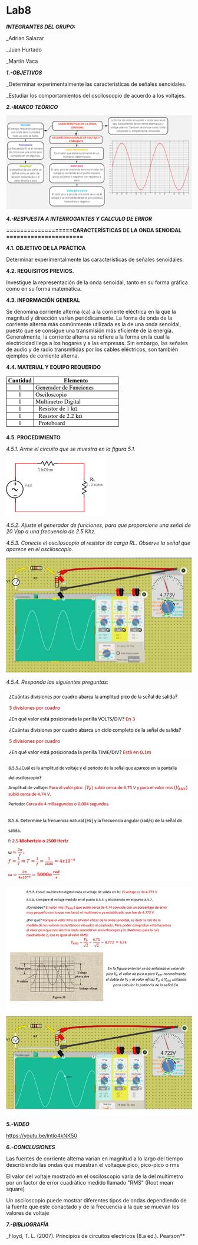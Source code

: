 # Lab8
***INTEGRANTES DEL GRUPO:***

_Adrian Salazar

_Juan Hurtado

_Martin Vaca

***1.-OBJETIVOS***

_Determinar experimentalmente las características de señales senoidales.

_Estudiar los comportamientos del osciloscopio de acuerdo a los voltajes.

***2.-MARCO TEÓRICO***

![](https://github.com/smvaca2/Lab8/blob/43c7ff94ba361608c5d10958862e054dfc9238e6/teo.PNG)

***4.-RESPUESTA A INTERROGANTES Y CALCULO DE ERROR***

**===================CARACTERÍSTICAS DE LA ONDA SENOIDAL ======================**

**4.1. OBJETIVO DE LA PRÁCTICA**

Determinar experimentalmente las características de señales senoidales.

**4.2. REQUISITOS PREVIOS.**

Investigue la representación de la onda senoidal, tanto en su forma gráfica como
en su forma matemática.

**4.3. INFORMACIÓN GENERAL**

Se denomina corriente alterna (ca) a la corriente eléctrica en la que la magnitud y
dirección varían periódicamente. La forma de onda de la corriente alterna más
comúnmente utilizada es la de una onda senoidal, puesto que se consigue una transmisión
más eficiente de la energía.
Generalmente, la corriente alterna se refiere a la forma en la cual la electricidad
llega a los hogares y a las empresas. Sin embargo, las señales de audio y de radio
transmitidas por los cables eléctricos, son también ejemplos de corriente alterna.

**4.4. MATERIAL Y EQUIPO REQUERIDO**

![](https://github.com/smvaca2/Lab8/blob/43c7ff94ba361608c5d10958862e054dfc9238e6/mat.PNG)

**4.5. PROCEDIMIENTO**

*4.5.1. Arme el circuito que se muestra en la figura 5.1.*

![](https://github.com/smvaca2/Lab8/blob/43c7ff94ba361608c5d10958862e054dfc9238e6/circuitp.PNG)

*4.5.2. Ajuste el generador de funciones, para que proporcione una señal de 20 Vpp a
una frecuencia de 2.5 Khz.*

*4.5.3. Conecte el osciloscopio al resistor de carga RL. Observe la señal que aparece en
el osciloscopio.*

![](https://github.com/smvaca2/Lab8/blob/42bea869db5c8e96f102914b87c0b5c9228ad841/WhatsApp%20Image%202022-08-22%20at%209.54.38%20PM.jpeg)

*4.5.4. Responda las siguientes preguntas:*

![](https://github.com/smvaca2/Lab8/blob/42bea869db5c8e96f102914b87c0b5c9228ad841/WhatsApp%20Image%202022-08-22%20at%209.55.25%20PM.jpeg)

![](https://github.com/smvaca2/Lab8/blob/42bea869db5c8e96f102914b87c0b5c9228ad841/WhatsApp%20Image%202022-08-22%20at%209.55.33%20PM.jpeg)

![](https://github.com/smvaca2/Lab8/blob/42bea869db5c8e96f102914b87c0b5c9228ad841/WhatsApp%20Image%202022-08-22%20at%209.55.39%20PM.jpeg)

![](https://github.com/smvaca2/Lab8/blob/42bea869db5c8e96f102914b87c0b5c9228ad841/WhatsApp%20Image%202022-08-22%20at%209.55.45%20PM.jpeg)

![](https://github.com/smvaca2/Lab8/blob/42bea869db5c8e96f102914b87c0b5c9228ad841/WhatsApp%20Image%202022-08-22%20at%209.55.59%20PM.jpeg)

***5.-VIDEO***

https://youtu.be/lntlo4kNK50

***6.-CONCLUSIONES***

Las fuentes de corriente alterna varían en magnitud a lo largo del tiempo describiendo las ondas que muestran el voltaque pico, pico-pico o rms

El valor del voltaje mostrado en el osciloscopio varia de la del multímetro por un factor de error cuadrático medido llamado "RMS" (Root mean square)

Un osciloscopio puede mostrar diferentes tipos de ondas dependiendo de la fuente que este conactado y de la frecuencia a la que se muevan los valores de voltaje

***7.-BIBLIOGRAFÍA***

_Floyd, T. L. (2007). Principios de circuitos electricos (8.a ed.). Pearson**
